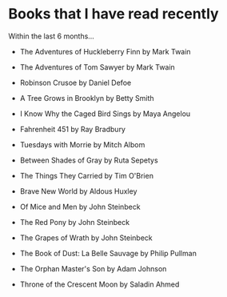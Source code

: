 # Books that I have read recently

Within the last 6 months...

  * The Adventures of Huckleberry Finn by Mark Twain

  * The Adventures of Tom Sawyer by Mark Twain

  * Robinson Crusoe by Daniel Defoe

  * A Tree Grows in Brooklyn by Betty Smith

  * I Know Why the Caged Bird Sings by Maya Angelou

  * Fahrenheit 451 by Ray Bradbury

  * Tuesdays with Morrie by Mitch Albom

  * Between Shades of Gray by Ruta Sepetys

  * The Things They Carried by Tim O'Brien

  * Brave New World by Aldous Huxley

  * Of Mice and Men by John Steinbeck

  * The Red Pony by John Steinbeck

  * The Grapes of Wrath by John Steinbeck

  * The Book of Dust: La Belle Sauvage by Philip Pullman

  * The Orphan Master's Son by Adam Johnson

  * Throne of the Crescent Moon by Saladin Ahmed
